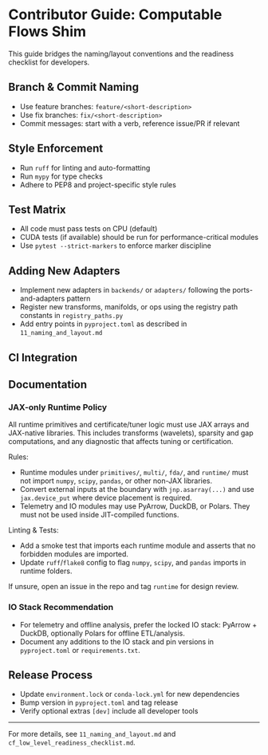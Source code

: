 # Contributor Guide: Computable Flows Shim

This guide bridges the naming/layout conventions and the readiness checklist for developers.

## Branch & Commit Naming
- Use feature branches: `feature/<short-description>`
- Use fix branches: `fix/<short-description>`
- Commit messages: start with a verb, reference issue/PR if relevant

## Style Enforcement
- Run `ruff` for linting and auto-formatting
- Run `mypy` for type checks
- Adhere to PEP8 and project-specific style rules

## Test Matrix
- All code must pass tests on CPU (default)
- CUDA tests (if available) should be run for performance-critical modules
- Use `pytest --strict-markers` to enforce marker discipline

## Adding New Adapters
- Implement new adapters in `backends/` or `adapters/` following the ports-and-adapters pattern
- Register new transforms, manifolds, or ops using the registry path constants in `registry_paths.py`
- Add entry points in `pyproject.toml` as described in `11_naming_and_layout.md`

## CI Integration

## Documentation

### JAX-only Runtime Policy

All runtime primitives and certificate/tuner logic must use JAX arrays and JAX-native libraries. This includes transforms (wavelets), sparsity and gap computations, and any diagnostic that affects tuning or certification.

Rules:
- Runtime modules under `primitives/`, `multi/`, `fda/`, and `runtime/` must not import `numpy`, `scipy`, `pandas`, or other non-JAX libraries.
- Convert external inputs at the boundary with `jnp.asarray(...)` and use `jax.device_put` where device placement is required.
- Telemetry and IO modules may use PyArrow, DuckDB, or Polars. They must not be used inside JIT-compiled functions.

Linting & Tests:
- Add a smoke test that imports each runtime module and asserts that no forbidden modules are imported.
- Update `ruff`/`flake8` config to flag `numpy`, `scipy`, and `pandas` imports in runtime folders.

If unsure, open an issue in the repo and tag `runtime` for design review.

### IO Stack Recommendation

- For telemetry and offline analysis, prefer the locked IO stack: PyArrow + DuckDB, optionally Polars for offline ETL/analysis.
- Document any additions to the IO stack and pin versions in `pyproject.toml` or `requirements.txt`.

## Release Process
- Update `environment.lock` or `conda-lock.yml` for new dependencies
- Bump version in `pyproject.toml` and tag release
- Verify optional extras `[dev]` include all developer tools

---

For more details, see `11_naming_and_layout.md` and `cf_low_level_readiness_checklist.md`.
